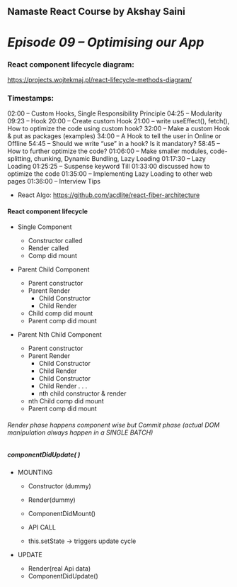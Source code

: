 ## Namaste React Course by Akshay Saini

# _Episode 09 – Optimising our App_

### React component lifecycle diagram:

https://projects.wojtekmaj.pl/react-lifecycle-methods-diagram/

### Timestamps:

02:00 – Custom Hooks, Single Responsibility Principle
04:25 – Modularity
09:23 – Hook
20:00 – Create custom Hook
21:00 – write useEffect(), fetch(), How to optimize the code using custom hook?
32:00 – Make a custom Hook & put as packages (examples)
34:00 – A Hook to tell the user in Online or Offline
54:45 – Should we write “use” in a hook? Is it mandatory?
58:45 – How to further optimize the code?
01:06:00 – Make smaller modules, code-splitting, chunking, Dynamic Bundling, Lazy Loading
01:17:30 – Lazy Loading
01:25:25 – Suspense keyword
Till 01:33:00 discussed how to optimize the code
01:35:00 – Implementing Lazy Loading to other web pages
01:36:00 – Interview Tips

- React Algo: https://github.com/acdlite/react-fiber-architecture

#### React component lifecycle

- Single Component

  - Constructor called
  - Render called
  - Comp did mount

- Parent Child Component

  - Parent constructor
  - Parent Render
    - Child Constructor
    - Child Render
  - Child comp did mount
  - Parent comp did mount

- Parent Nth Child Component
  - Parent constructor
  - Parent Render
    - Child Constructor
    - Child Render
    - Child Constructor
    - Child Render
      .
      .
      .
    - nth child constructor & render
  - nth Child comp did mount
  - Parent comp did mount

###### Render phase happens component wise but Commit phase (actual DOM manipulation always happen in a SINGLE BATCH)

##### componentDidUpdate( )

- MOUNTING

  - Constructor (dummy)
  - Render(dummy)
  - ComponentDidMount()

  - API CALL
  - this.setState -> triggers update cycle

- UPDATE
  - Render(real Api data)
  - ComponentDidUpdate()
